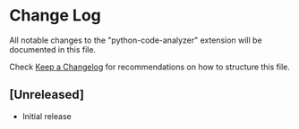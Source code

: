# Change Log

All notable changes to the "python-code-analyzer" extension will be documented in this file.

Check [Keep a Changelog](http://keepachangelog.com/) for recommendations on how to structure this file.

## [Unreleased]

- Initial release